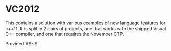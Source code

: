 VC2012
======

This contains a solution with various examples of new language features for c++11.
It is split in 2 pairs of projects, one that works with the shipped Visual C++ compiler,
and one that requires the November CTP.

Provided AS-IS.